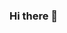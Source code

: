 ### Hi there 👋

<!--
**ClarissaGillin2/ClarissaGillin2** is a ✨ _special_ ✨ repository because its `README.md` (this file) appears on your GitHub profile.

Here are some ideas to get you started:

- 🔭 I’m currently working on ...
- 🌱 I’m currently learning ...
- 👯 I’m looking to collaborate on ...
- 🤔 I’m looking for help with ...
- 💬 Ask me about ...
- 📫 How to reach me: ...
- 😄 Pronouns: ...
- ⚡ Fun fact: ...
-->


<!-- # Heading 1
## Heading 2
### Heading 3

* Bullet point
* Bullet point 2
  * Indented bullet

**bold**
_italics_
`in line code`
```
block of code
```
-->
<!-- comments (shortcut = Ctrl + /) -->

<!-- [google.com](https://www.google.com/) --> <!-- Link shortcut = Ctrl + / -->
<!-- 
![Guinea pig!](https://th.bing.com/th/id/Rcdf2f5ef1ca9168c32e11fd229edf60e?rik=8QESM2OIXg2Q%2bg&pid=ImgRaw) --> <!-- To show an image -->
